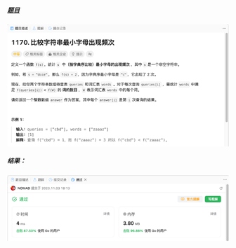 ##### [题目](https://leetcode.cn/problems/compare-strings-by-frequency-of-the-smallest-character/description/)
![pic](img.png)
##### 结果：
![pic](result.png)
